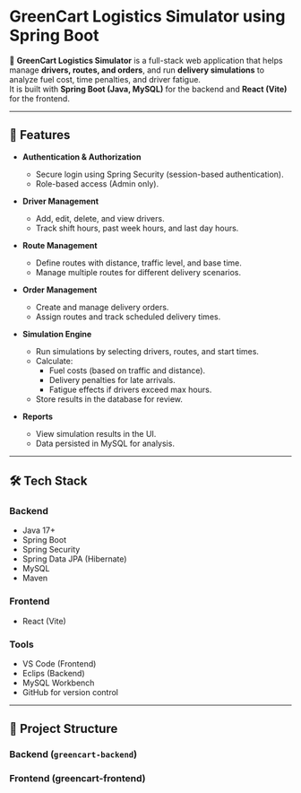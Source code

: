# GreenCart Logistics Simulator using Spring Boot

🚚 **GreenCart Logistics Simulator** is a full-stack web application that helps manage **drivers, routes, and orders**, and run **delivery simulations** to analyze fuel cost, time penalties, and driver fatigue.  
It is built with **Spring Boot (Java, MySQL)** for the backend and **React (Vite)** for the frontend.

---

## 🌟 Features

- **Authentication & Authorization**
  - Secure login using Spring Security (session-based authentication).
  - Role-based access (Admin only).

- **Driver Management**
  - Add, edit, delete, and view drivers.
  - Track shift hours, past week hours, and last day hours.

- **Route Management**
  - Define routes with distance, traffic level, and base time.
  - Manage multiple routes for different delivery scenarios.

- **Order Management**
  - Create and manage delivery orders.
  - Assign routes and track scheduled delivery times.

- **Simulation Engine**
  - Run simulations by selecting drivers, routes, and start times.
  - Calculate:
    - Fuel costs (based on traffic and distance).
    - Delivery penalties for late arrivals.
    - Fatigue effects if drivers exceed max hours.
  - Store results in the database for review.

- **Reports**
  - View simulation results in the UI.
  - Data persisted in MySQL for analysis.

---

## 🛠 Tech Stack

### Backend
- Java 17+
- Spring Boot
- Spring Security
- Spring Data JPA (Hibernate)
- MySQL
- Maven

### Frontend
- React (Vite)

### Tools
- VS Code (Frontend)
- Eclips (Backend)
- MySQL Workbench
- GitHub for version control

---

## 📂 Project Structure

### Backend (`greencart-backend`)

### Frontend (greencart-frontend)

